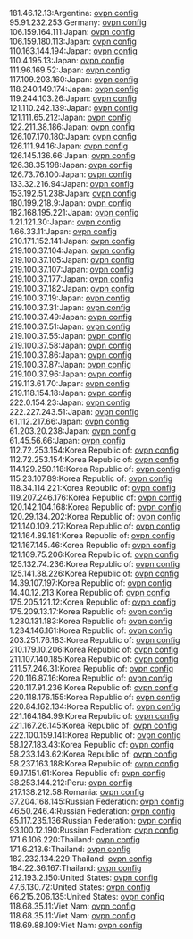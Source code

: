 181.46.12.13:Argentina: [ovpn config](vpn/181_46_12_13.ovpn)  
95.91.232.253:Germany: [ovpn config](vpn/95_91_232_253.ovpn)  
106.159.164.111:Japan: [ovpn config](vpn/106_159_164_111.ovpn)  
106.159.180.113:Japan: [ovpn config](vpn/106_159_180_113.ovpn)  
110.163.144.194:Japan: [ovpn config](vpn/110_163_144_194.ovpn)  
110.4.195.13:Japan: [ovpn config](vpn/110_4_195_13.ovpn)  
111.96.169.52:Japan: [ovpn config](vpn/111_96_169_52.ovpn)  
117.109.203.160:Japan: [ovpn config](vpn/117_109_203_160.ovpn)  
118.240.149.174:Japan: [ovpn config](vpn/118_240_149_174.ovpn)  
119.244.103.26:Japan: [ovpn config](vpn/119_244_103_26.ovpn)  
121.110.242.139:Japan: [ovpn config](vpn/121_110_242_139.ovpn)  
121.111.65.212:Japan: [ovpn config](vpn/121_111_65_212.ovpn)  
122.211.38.186:Japan: [ovpn config](vpn/122_211_38_186.ovpn)  
126.107.170.180:Japan: [ovpn config](vpn/126_107_170_180.ovpn)  
126.111.94.16:Japan: [ovpn config](vpn/126_111_94_16.ovpn)  
126.145.136.66:Japan: [ovpn config](vpn/126_145_136_66.ovpn)  
126.38.35.198:Japan: [ovpn config](vpn/126_38_35_198.ovpn)  
126.73.76.100:Japan: [ovpn config](vpn/126_73_76_100.ovpn)  
133.32.216.94:Japan: [ovpn config](vpn/133_32_216_94.ovpn)  
153.192.51.238:Japan: [ovpn config](vpn/153_192_51_238.ovpn)  
180.199.218.9:Japan: [ovpn config](vpn/180_199_218_9.ovpn)  
182.168.195.221:Japan: [ovpn config](vpn/182_168_195_221.ovpn)  
1.21.121.30:Japan: [ovpn config](vpn/1_21_121_30.ovpn)  
1.66.33.11:Japan: [ovpn config](vpn/1_66_33_11.ovpn)  
210.171.152.141:Japan: [ovpn config](vpn/210_171_152_141.ovpn)  
219.100.37.104:Japan: [ovpn config](vpn/219_100_37_104.ovpn)  
219.100.37.105:Japan: [ovpn config](vpn/219_100_37_105.ovpn)  
219.100.37.107:Japan: [ovpn config](vpn/219_100_37_107.ovpn)  
219.100.37.177:Japan: [ovpn config](vpn/219_100_37_177.ovpn)  
219.100.37.182:Japan: [ovpn config](vpn/219_100_37_182.ovpn)  
219.100.37.19:Japan: [ovpn config](vpn/219_100_37_19.ovpn)  
219.100.37.31:Japan: [ovpn config](vpn/219_100_37_31.ovpn)  
219.100.37.49:Japan: [ovpn config](vpn/219_100_37_49.ovpn)  
219.100.37.51:Japan: [ovpn config](vpn/219_100_37_51.ovpn)  
219.100.37.55:Japan: [ovpn config](vpn/219_100_37_55.ovpn)  
219.100.37.58:Japan: [ovpn config](vpn/219_100_37_58.ovpn)  
219.100.37.86:Japan: [ovpn config](vpn/219_100_37_86.ovpn)  
219.100.37.87:Japan: [ovpn config](vpn/219_100_37_87.ovpn)  
219.100.37.96:Japan: [ovpn config](vpn/219_100_37_96.ovpn)  
219.113.61.70:Japan: [ovpn config](vpn/219_113_61_70.ovpn)  
219.118.154.18:Japan: [ovpn config](vpn/219_118_154_18.ovpn)  
222.0.154.23:Japan: [ovpn config](vpn/222_0_154_23.ovpn)  
222.227.243.51:Japan: [ovpn config](vpn/222_227_243_51.ovpn)  
61.112.217.66:Japan: [ovpn config](vpn/61_112_217_66.ovpn)  
61.203.20.238:Japan: [ovpn config](vpn/61_203_20_238.ovpn)  
61.45.56.66:Japan: [ovpn config](vpn/61_45_56_66.ovpn)  
112.72.253.154:Korea Republic of: [ovpn config](vpn/112_72_253_154.ovpn)  
112.72.253.154:Korea Republic of: [ovpn config](vpn/112_72_253_154.ovpn)  
114.129.250.118:Korea Republic of: [ovpn config](vpn/114_129_250_118.ovpn)  
115.23.107.89:Korea Republic of: [ovpn config](vpn/115_23_107_89.ovpn)  
118.34.114.221:Korea Republic of: [ovpn config](vpn/118_34_114_221.ovpn)  
119.207.246.176:Korea Republic of: [ovpn config](vpn/119_207_246_176.ovpn)  
120.142.104.168:Korea Republic of: [ovpn config](vpn/120_142_104_168.ovpn)  
120.29.134.202:Korea Republic of: [ovpn config](vpn/120_29_134_202.ovpn)  
121.140.109.217:Korea Republic of: [ovpn config](vpn/121_140_109_217.ovpn)  
121.164.89.181:Korea Republic of: [ovpn config](vpn/121_164_89_181.ovpn)  
121.167.145.46:Korea Republic of: [ovpn config](vpn/121_167_145_46.ovpn)  
121.169.75.206:Korea Republic of: [ovpn config](vpn/121_169_75_206.ovpn)  
125.132.74.236:Korea Republic of: [ovpn config](vpn/125_132_74_236.ovpn)  
125.141.38.226:Korea Republic of: [ovpn config](vpn/125_141_38_226.ovpn)  
14.39.107.197:Korea Republic of: [ovpn config](vpn/14_39_107_197.ovpn)  
14.40.12.213:Korea Republic of: [ovpn config](vpn/14_40_12_213.ovpn)  
175.205.121.12:Korea Republic of: [ovpn config](vpn/175_205_121_12.ovpn)  
175.209.13.17:Korea Republic of: [ovpn config](vpn/175_209_13_17.ovpn)  
1.230.131.183:Korea Republic of: [ovpn config](vpn/1_230_131_183.ovpn)  
1.234.146.161:Korea Republic of: [ovpn config](vpn/1_234_146_161.ovpn)  
203.251.76.183:Korea Republic of: [ovpn config](vpn/203_251_76_183.ovpn)  
210.179.10.206:Korea Republic of: [ovpn config](vpn/210_179_10_206.ovpn)  
211.107.140.185:Korea Republic of: [ovpn config](vpn/211_107_140_185.ovpn)  
211.57.246.31:Korea Republic of: [ovpn config](vpn/211_57_246_31.ovpn)  
220.116.87.16:Korea Republic of: [ovpn config](vpn/220_116_87_16.ovpn)  
220.117.91.236:Korea Republic of: [ovpn config](vpn/220_117_91_236.ovpn)  
220.118.176.155:Korea Republic of: [ovpn config](vpn/220_118_176_155.ovpn)  
220.84.162.134:Korea Republic of: [ovpn config](vpn/220_84_162_134.ovpn)  
221.164.184.99:Korea Republic of: [ovpn config](vpn/221_164_184_99.ovpn)  
221.167.26.145:Korea Republic of: [ovpn config](vpn/221_167_26_145.ovpn)  
222.100.159.141:Korea Republic of: [ovpn config](vpn/222_100_159_141.ovpn)  
58.127.183.43:Korea Republic of: [ovpn config](vpn/58_127_183_43.ovpn)  
58.233.143.62:Korea Republic of: [ovpn config](vpn/58_233_143_62.ovpn)  
58.237.163.188:Korea Republic of: [ovpn config](vpn/58_237_163_188.ovpn)  
59.17.151.61:Korea Republic of: [ovpn config](vpn/59_17_151_61.ovpn)  
38.253.144.212:Peru: [ovpn config](vpn/38_253_144_212.ovpn)  
217.138.212.58:Romania: [ovpn config](vpn/217_138_212_58.ovpn)  
37.204.168.145:Russian Federation: [ovpn config](vpn/37_204_168_145.ovpn)  
46.50.246.4:Russian Federation: [ovpn config](vpn/46_50_246_4.ovpn)  
85.117.235.136:Russian Federation: [ovpn config](vpn/85_117_235_136.ovpn)  
93.100.12.190:Russian Federation: [ovpn config](vpn/93_100_12_190.ovpn)  
171.6.106.220:Thailand: [ovpn config](vpn/171_6_106_220.ovpn)  
171.6.213.6:Thailand: [ovpn config](vpn/171_6_213_6.ovpn)  
182.232.134.229:Thailand: [ovpn config](vpn/182_232_134_229.ovpn)  
184.22.36.167:Thailand: [ovpn config](vpn/184_22_36_167.ovpn)  
212.193.2.150:United States: [ovpn config](vpn/212_193_2_150.ovpn)  
47.6.130.72:United States: [ovpn config](vpn/47_6_130_72.ovpn)  
66.215.206.135:United States: [ovpn config](vpn/66_215_206_135.ovpn)  
118.68.35.11:Viet Nam: [ovpn config](vpn/118_68_35_11.ovpn)  
118.68.35.11:Viet Nam: [ovpn config](vpn/118_68_35_11.ovpn)  
118.69.88.109:Viet Nam: [ovpn config](vpn/118_69_88_109.ovpn)  
